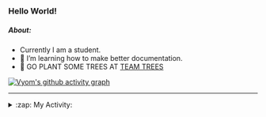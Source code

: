 ### Hello World!

##### About:
- Currently I am a student.
- 🌱 I’m learning how to make better documentation.
- 🌱 GO PLANT SOME TREES AT [TEAM TREES](https://teamtrees.org/)

[![Vyom's github activity graph](https://activity-graph.herokuapp.com/graph?username=Vyvy-vi)](https://github.com/ashutosh00710/github-readme-activity-graph)

---
<details>
  <summary>:zap: My Activity:</summary>
  
<!--START_SECTION:waka-->
![Code Time](http://img.shields.io/badge/Code%20Time-978%20hrs%202%20mins-blue)

**I'm a Night 🦉** 

```text
🌞 Morning    98 commits     ███░░░░░░░░░░░░░░░░░░░░░░   13.8% 
🌆 Daytime    175 commits    ██████░░░░░░░░░░░░░░░░░░░   24.65% 
🌃 Evening    229 commits    ████████░░░░░░░░░░░░░░░░░   32.25% 
🌙 Night      208 commits    ███████░░░░░░░░░░░░░░░░░░   29.3%

```
📅 **I'm Most Productive on Sunday** 

```text
Monday       100 commits    ███░░░░░░░░░░░░░░░░░░░░░░   14.08% 
Tuesday      115 commits    ████░░░░░░░░░░░░░░░░░░░░░   16.2% 
Wednesday    89 commits     ███░░░░░░░░░░░░░░░░░░░░░░   12.54% 
Thursday     104 commits    ███░░░░░░░░░░░░░░░░░░░░░░   14.65% 
Friday       107 commits    ███░░░░░░░░░░░░░░░░░░░░░░   15.07% 
Saturday     78 commits     ██░░░░░░░░░░░░░░░░░░░░░░░   10.99% 
Sunday       117 commits    ████░░░░░░░░░░░░░░░░░░░░░   16.48%

```


📊 **This Week I Spent My Time On** 

```text
🔥 Editors: 
VS Code                  10 hrs 10 mins      █████████████████████████   100.0%

🐱‍💻 Projects: 
credifi                  3 hrs 58 mins       █████████░░░░░░░░░░░░░░░░   39.15% 
thirdweb-auth-next       2 hrs 35 mins       ██████░░░░░░░░░░░░░░░░░░░   25.5% 
CSF                      1 hr 49 mins        ████░░░░░░░░░░░░░░░░░░░░░   17.86% 
itosp-hackathon          59 mins             ██░░░░░░░░░░░░░░░░░░░░░░░   9.7% 
sign-in-button           41 mins             █░░░░░░░░░░░░░░░░░░░░░░░░   6.75%

```


 Last Updated on 24/11/2022 05:04:06 UTC
<!--END_SECTION:waka-->
</details>
